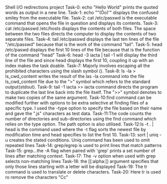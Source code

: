 Shell I/O redirections project
Task-0: echo "Hello World" prints the quoted words as output in a new line.
Task-1: echo "\"(Ôo)'" displays the confused smiley from the executable file.
Task-2: cat /etc/passwd is the executable command that opens the file in question and displays its contents.
Task-3: cat /etc/passwd /etc/hosts displays the contents of both files. The space between the two files directs the computer to display the contents of two separate files.
Task-4: tail /etc/passwd displays the last ten lines of the file "/etc/passwd" because that is the work of the command "tail".
Task-5: head /etc/paswd displays the first 10 lines of the file because that is the function of the command "head"
Task-6: head -3 iacta | tail -1 will display the third line of the file and since head displays the first 10, coupling it up with an index makes the task doable.
Task-7: Majorly involves escaping all the prohibited characters using the slash symbol (\).
Task-8: ls -la > ls_cwd_content writes the result of the las -la command into the file ls_cwd_content file due to the ">" symbol which refers to the standard output(stdout).
Task-9: tail -1 iacta >> iacta command directs the program to duplicate the last line back into the file itself. The ">>" symbol denotes to make two copies of the same argument.
Task-10:find command can be modified further with options to be extra selective at finding files of a specific type. I used the -type option to specify the file based on their name and gave the ".js" characters as test data.
Task-11:The code counts the number of directories and sub-directories using the find command which relies on the type option. The path option is also utilised.
Task-12:ls -t . | head is the command used where the -t flag sorts the newest file by modification time and head specifies to list the first 10.
Task-13: sort | uniq -u creates the stated conditions. Uniq command has been used to omit repeated lines
Task-14: grep/egrep is used to print lines that match patterns
Task-15: grep...the -A flag when paired with 'grep' prints a set number of lines after matching context.
Task-17: The -v option when used with grep selects non-matching lines
Task-18: the [[:alpha:]] argument specifies that only those lines starting with a letter will be displayed
Task-19: The tr command is used to translate or delete characters.
Task-20: Here tr is used ro remove the characters "Cc"
